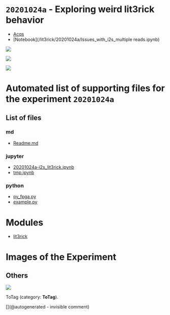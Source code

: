 # `20201024a` - Exploring weird lit3rick behavior

* [Acqs](/lit3rick/20201024a/10k.tar.xz)
* [Notebook](/lit3rick/20201024a/Issues_with_i2s_multiple reads.ipynb)


![](lit3rick/20201024a/10k_fpga_fft.png)

![](lit3rick/20201024a/10k_i2s_test.png)

![](lit3rick/20201024a/10k_raw_ref.png)


# Automated list of supporting files for the __experiment `20201024a`__

## List of files

### md

* [Readme.md](/lit3rick/20201024a/Readme.md)


### jupyter

* [20201024a-i2s_lit3rick.ipynb](/lit3rick/20201024a/20201024a-i2s_lit3rick.ipynb)
* [tmp.ipynb](/tmp.ipynb)


### python

* [py_fpga.py](/lit3rick/20201024a/source_acqs/py_fpga.py)
* [example.py](/lit3rick/20201024a/source_acqs/example.py)





# Modules

* [lit3rick](/lit3rick/)




# Images of the Experiment

## Others

![](/lit3rick/20201024a/10k_raw_ref.png)

ToTag (category: __ToTag__).










[](@autogenerated - invisible comment)